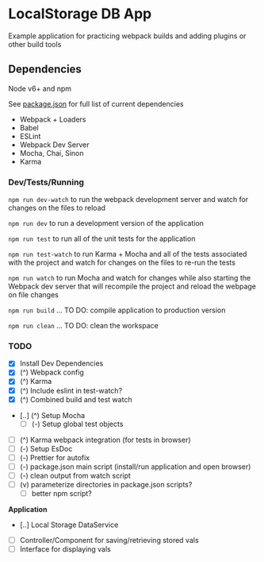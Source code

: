 # LocalStorage DB App

Example application for practicing webpack builds and adding plugins or other build tools


## Dependencies
Node v6+ and npm

See [package.json]() for full list of current dependencies
 - Webpack + Loaders
 - Babel
 - ESLint
 - Webpack Dev Server
 - Mocha, Chai, Sinon
 - Karma


### Dev/Tests/Running

`npm run dev-watch` to run the webpack development server and watch for changes on the files to reload

`npm run dev` to run a development version of the application

`npm run test` to run all of the unit tests for the application

`npm run test-watch` to run Karma + Mocha and all of the tests associated with the project and watch for changes on the files to re-run the tests

`npm run watch` to run Mocha and watch for changes while also starting the Webpack dev server that will recompile the project and reload the webpage on file changes

`npm run build` ... TO DO: compile application to production version

`npm run clean` ... TO DO: clean the workspace

### TODO
 - [x] Install Dev Dependencies
 - [x] (^) Webpack config
 - [x] (^) Karma
 - [x] (^) Include eslint in test-watch?
 - [x] (^) Combined build and test watch
 - [..] (^) Setup Mocha
    - [ ] (-) Setup global test objects
 - [ ] (^) Karma webpack integration (for tests in browser)
 - [ ] (-) Setup EsDoc
 - [ ] (-) Prettier for autofix
 - [ ] (-) package.json main script (install/run application and open browser)
 - [ ] (-) clean output from watch script
 - [ ] (v) parameterize directories in package.json scripts?
    - [ ] better npm script?

**Application**
 - [..] Local Storage DataService
 - [ ] Controller/Component for saving/retrieving stored vals
 - [ ] Interface for displaying vals
